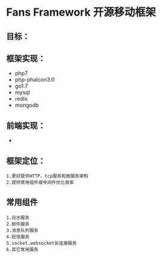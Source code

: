 Fans Framework 开源移动框架
========

## 目标：

## 框架实现：
   * php7
   * php-phalcon3.0
   * go1.7
   * mysql
   * redis
   * mongodb
   
## 前端实现：
   * 

## 框架定位：
    1.更好提供HTTP，tcp服务和微服务架构
    2.提供常用组件或中间件优化效率
    
## 常用组件
    1.日志服务
    2.邮件服务
    3.消息队列服务
    4.短信服务
    5.socket,websocket长连接服务
    6.其它常用服务


